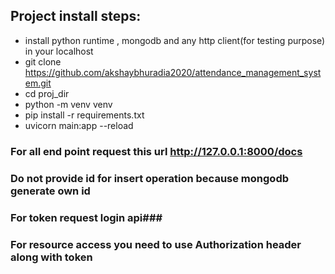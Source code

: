 ## Project install steps: ##
* install python runtime , mongodb and any http client(for testing purpose) in your localhost
* git clone https://github.com/akshaybhuradia2020/attendance_management_system.git
* cd proj_dir
* python -m venv venv
* pip install -r requirements.txt
* uvicorn main:app --reload


### For all end point request this url http://127.0.0.1:8000/docs ###
### Do not provide id for insert operation because mongodb generate own id ###
### For token request login api###
### For resource access you need to use Authorization header along with token ###
